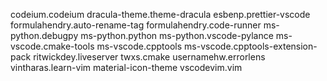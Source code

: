 codeium.codeium
dracula-theme.theme-dracula
esbenp.prettier-vscode
formulahendry.auto-rename-tag
formulahendry.code-runner
ms-python.debugpy
ms-python.python
ms-python.vscode-pylance
ms-vscode.cmake-tools
ms-vscode.cpptools
ms-vscode.cpptools-extension-pack
ritwickdey.liveserver
twxs.cmake
usernamehw.errorlens
vintharas.learn-vim
material-icon-theme
vscodevim.vim
